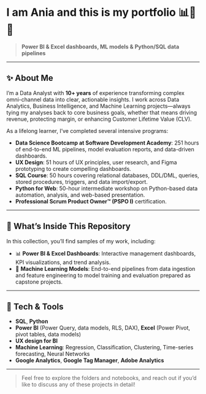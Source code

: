 # I am Ania and this is my portfolio 📊🤖🐍
> **Power BI & Excel dashboards, ML models & Python/SQL data pipelines**
---

## ✨ About Me

I’m a Data Analyst with **10+ years** of experience transforming complex omni-channel data into clear, actionable insights. I work across Data Analytics, Business Intelligence, and Machine Learning projects—always tying my analyses back to core business goals, whether that means driving revenue, protecting margin, or enhancing Customer Lifetime Value (CLV).

As a lifelong learner, I’ve completed several intensive programs:

* **Data Science Bootcamp at Software Development Academy**: 251 hours of end-to-end ML pipelines, model evaluation reports, and data-driven dashboards.
* **UX Design**: 51 hours of UX principles, user research, and Figma prototyping to create compelling dashboards.
* **SQL Course**: 50 hours covering relational databases, DDL/DML, queries, stored procedures, triggers, and data import/export.
* **Python for Web**: 50-hour intermediate workshop on Python-based data automation, analysis, and web-based presentation.
* **Professional Scrum Product Owner™ (PSPO I)** certification.

---

## 🚀 What’s Inside This Repository

In this collection, you’ll find samples of my work, including:

* 📊 **Power BI & Excel Dashboards**: Interactive management dashboards, KPI visualizations, and trend analysis.
* 🤖 **Machine Learning Models**: End-to-end pipelines from data ingestion and feature engineering to model training and evaluation prepared as capstone projects.

---

## 🔧 Tech & Tools

* **SQL**, **Python**
* **Power BI** (Power Query, data models, RLS, DAX), **Excel** (Power Pivot, pivot tables, data models)
* **UX design for BI**
* **Machine Learning**: Regression, Classification, Clustering, Time-series forecasting, Neural Networks
* **Google Analytics**, **Google Tag Manager**, **Adobe Analytics**

---

> Feel free to explore the folders and notebooks, and reach out if you’d like to discuss any of these projects in detail!
